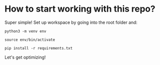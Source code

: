 # How to start working with this repo?

Super simple! Set up workspace by going into the root folder and:

`python3 -m venv env`

`source env/bin/activate`

`pip install -r requirements.txt`

Let's get optimizing!
